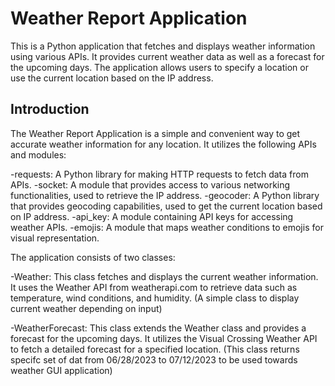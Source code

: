 # Weather Report Application
This is a Python application that fetches and displays weather information using various APIs. It provides current weather data as well as a forecast for the upcoming days. The application allows users to specify a location or use the current location based on the IP address.

## Introduction
The Weather Report Application is a simple and convenient way to get accurate weather information for any location. It utilizes the following APIs and modules:

-requests: A Python library for making HTTP requests to fetch data from APIs.
-socket: A module that provides access to various networking functionalities, used to retrieve the IP address.
-geocoder: A Python library that provides geocoding capabilities, used to get the current location based on IP address.
-api_key: A module containing API keys for accessing weather APIs.
-emojis: A module that maps weather conditions to emojis for visual representation.

The application consists of two classes:

-Weather: This class fetches and displays the current weather information. It uses the Weather API from weatherapi.com to retrieve data such as temperature, wind conditions, and humidity. (A simple class to display current weather depending on input)

-WeatherForecast: This class extends the Weather class and provides a forecast for the upcoming days. It utilizes the Visual Crossing Weather API to fetch a detailed forecast for a specified location. (This class returns specifc set of dat from 06/28/2023 to 07/12/2023 to be used towards weather GUI application)
